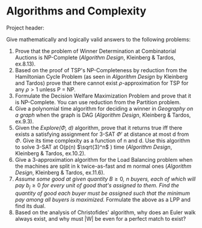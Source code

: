 # Algorithms and Complexity

Project header:

Give mathematically and logically valid answers to the following problems:
1. Prove that the problem of Winner Determination at Combinatorial Auctions is NP-Complete
   (*Algorithm Design*, Kleinberg & Tardos, ex.8.13).
2. Based on the proof of TSP's NP-Completeness by reduction from the Hamiltonian Cycle Problem
   (as seen in *Algorithm Design* by Kleinberg and Tardos) prove that there cannot exist $\rho$-approximation
   for TSP for any $\rho > 1$ unless P = NP.
4. Formulate the Decision Welfare Maximization Problem and prove that it is NP-Complete. You can use reduction from
   the Partition problem.
6. Give a polynomial time algorithm for deciding a winner in *Geography on a graph* when the graph is DAG 
   (*Algorithm Design*, Kleinberg & Tardos, ex.9.3).
8. Given the *Explore(*$\Phi$*, d)* algorithm, prove that it returns true iff there exists a satisfying assignment for 3-SAT
   $\Phi'$ at distance at most d from $\Phi$. Give its time complexity as a function of n and d. Use this algorithm to solve
   3-SAT at O(p(n) $\sqrt{3}^n$ ) time (*Algorithm Design*, Kleinberg & Tardos, ex.10.2).
10. Give a 3-approximation algorithm for the Load Balancing problem when the machines are split in k twice-as-fast and m normal ones
   (*Algorithm Design*, Kleinberg & Tardos, ex.11.6).
12. *Assume some good at given quantity* $B \geq 0$*, n buyers, each of which will pay* $b_j \geq 0$ *for every unit of good that's assigned to them.*
   *Find the quantity of good each buyer must be assigned such that the minimum pay among all buyers is maximized.*
   Formulate the above as a LPP and find its dual.
13. Based on the analysis of Christofides' algorithm, why does an Euler walk always exist, and why must |W| be even for a perfect match to exist?
